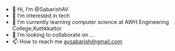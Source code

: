 - 👋 Hi, I’m @SabarishAV
- 👀 I’m interested in tech
- 🌱 I’m currently learning computer science at AWH Engineering College,Kuttikkattor
- 💞️ I’m looking to collaborate on ...
- 📫 How to reach me avsabarish@gmail.com

<!---
SabarishAV/SabarishAV is a ✨ special ✨ repository because its `README.md` (this file) appears on your GitHub profile.
You can click the Preview link to take a look at your changes.
--->
